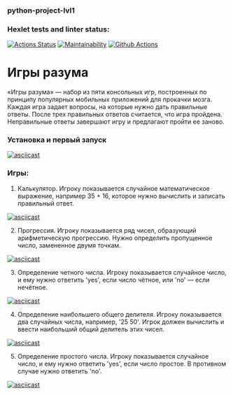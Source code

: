 ### python-project-lvl1
### Hexlet tests and linter status:
[![Actions Status](https://github.com/Dmitry-Zhiryakov/python-project-lvl1/workflows/hexlet-check/badge.svg)](https://github.com/Dmitry-Zhiryakov/python-project-lvl1/actions)
[![Maintainability](https://api.codeclimate.com/v1/badges/a99a88d28ad37a79dbf6/maintainability)](https://codeclimate.com/github/codeclimate/codeclimate/maintainability)
[![Github Actions](https://github.com/Dmitry-Zhiryakov/python-project-lvl1/actions/workflows/github_actions.yml/badge.svg)](https://github.com/Dmitry-Zhiryakov/python-project-lvl1/actions/workflows/github_actions.yml)

# Игры разума

«Игры разума» — набор из пяти консольных игр, построенных по принципу популярных мобильных приложений для прокачки мозга. Каждая игра задает вопросы, на которые нужно дать правильные ответы. После трех правильных ответов считается, что игра пройдена. Неправильные ответы завершают игру и предлагают пройти ее заново. 

### Установка и первый запуск 

[![asciicast](https://asciinema.org/a/HucbxeVenqFwpQAmz3gjk3syL.svg)](https://asciinema.org/a/HucbxeVenqFwpQAmz3gjk3syL)

### Игры:
1. Калькулятор. Игроку показывается случайное математическое выражение, например 35 + 16, которое нужно вычислить и записать правильный ответ.

[![asciicast](https://asciinema.org/a/BEtMChvqeK8g92mmTgY5HkKcr.svg)](https://asciinema.org/a/BEtMChvqeK8g92mmTgY5HkKcr)

2. Прогрессия. Игроку показывается ряд чисел, образующий арифметическую прогрессию. Нужно определить пропущенное число, замененное двумя точкам.

[![asciicast](https://asciinema.org/a/ekfNSCiff2sxkczrD1e9GE9Jm.svg)](https://asciinema.org/a/ekfNSCiff2sxkczrD1e9GE9Jm)

3. Определение четного числа. Игроку показывается случайное число, и ему нужно ответить 'yes', если число чётное, или 'no' — если нечётное.

[![asciicast](https://asciinema.org/a/Z6sFS8GBnjvxEQWId5YDwjolj.svg)](https://asciinema.org/a/Z6sFS8GBnjvxEQWId5YDwjolj)

4. Определение наибольшего общего делителя. Игроку показывается два случайных числа, например, '25 50'. Игрок должен вычислить и ввести наибольший общий делитель этих чисел.

[![asciicast](https://asciinema.org/a/B2wBtd1TCIWdM6spnPreuOQpo.svg)](https://asciinema.org/a/B2wBtd1TCIWdM6spnPreuOQpo)

5. Определение простого числа. Игроку показывается случайное число, и ему нужно ответить 'yes', если число простое. В противном случае нужно ответить 'no'.

[![asciicast](https://asciinema.org/a/SUVMzGIcqHLcuixBAorWtnsTh.svg)](https://asciinema.org/a/SUVMzGIcqHLcuixBAorWtnsTh)
